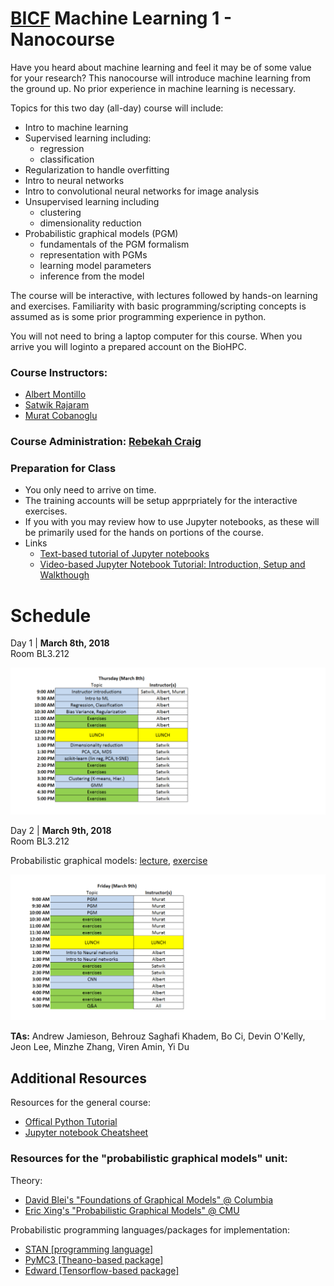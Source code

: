 # [BICF](http://www.utsouthwestern.edu/labs/bioinformatics/) Machine Learning 1 - Nanocourse

Have you heard about machine learning and feel it may be of some value for your research?
This nanocourse will introduce machine learning from the ground up. No prior experience 
in machine learning is necessary. 


Topics for this two day (all-day) course will include:

- Intro to machine learning 
- Supervised learning including:
    - regression
    - classification 
- Regularization to handle overfitting
- Intro to neural networks
- Intro to convolutional neural networks for image analysis 
- Unsupervised learning including 
    - clustering
    - dimensionality reduction 
- Probabilistic graphical models (PGM)
    - fundamentals of the PGM formalism
    - representation with PGMs
    - learning model parameters
    - inference from the model


The course will be interactive, with lectures followed by hands-on learning and exercises.
Familiarity with basic programming/scripting concepts is assumed as is some prior programming experience in python.

You will not need to bring a laptop computer for this course. When you arrive you will loginto a prepared account on the BioHPC.

### Course Instructors:
- [Albert Montillo](mailto:Albert.Montillo@utsouthwestern.edu)
- [Satwik Rajaram](mailto:Satwik.Rajaram@UTSouthwestern.edu)
- [Murat Cobanoglu](mailto:Murat.Cobanoglu@UTSouthwestern.edu)  

### Course Administration: [Rebekah Craig](mailto:rebekah.craig@utsouthwestern.edu)


### Preparation for Class

- You only need to arrive on time. 
- The training accounts will be setup apprpriately for the interactive exercises. 
- If you with you may review how to use Jupyter notebooks, as these will be primarily used for the hands on portions of the course.
- Links
    - [Text-based tutorial of Jupyter notebooks](https://www.datacamp.com/community/tutorials/tutorial-jupyter-notebook)
    - [Video-based Jupyter Notebook Tutorial: Introduction, Setup and Walkthough](https://www.youtube.com/watch?v=HW29067qVWk)
 

# Schedule

Day 1  | **March 8th, 2018**  
Room BL3.212 

![Schedule_Day1](img/Schedule_Day1_v2.png)

Day 2  | **March 9th, 2018**  
Room BL3.212 

Probabilistic graphical models: [lecture](https://git.biohpc.swmed.edu/BICF/bicf_nanocourses/blob/master/courses/ML_1/lectures/PGM_talk.pdf), 
[exercise](https://git.biohpc.swmed.edu/BICF/bicf_nanocourses/blob/master/courses/ML_1/exercises/PGM.ipynb)


![Schedule_Day2](img/Schedule_Day2_v2.png)


__TAs:__ Andrew Jamieson, Behrouz Saghafi Khadem, Bo Ci, Devin O'Kelly, Jeon Lee, Minzhe Zhang, Viren Amin, Yi Du



## Additional Resources
Resources for the general course:
- [Offical Python Tutorial](https://docs.python.org/3/tutorial/)
- [Jupyter notebook Cheatsheet](https://s3.amazonaws.com/assets.datacamp.com/blog_assets/Jupyter_Notebook_Cheat_Sheet.pdf)

### Resources for the "probabilistic graphical models" unit:
Theory:
- [David Blei's "Foundations of Graphical Models" @ Columbia](http://www.cs.columbia.edu/~blei/fogm/2016F/)
- [Eric Xing's "Probabilistic Graphical Models" @ CMU](http://www.cs.cmu.edu/~epxing/Class/10708-14/lecture.html)

Probabilistic programming languages/packages for implementation:
- [STAN \[programming language\]](http://mc-stan.org/)
- [PyMC3 \[Theano-based package\]](http://docs.pymc.io/index.html)
- [Edward \[Tensorflow-based package\]](http://edwardlib.org/)